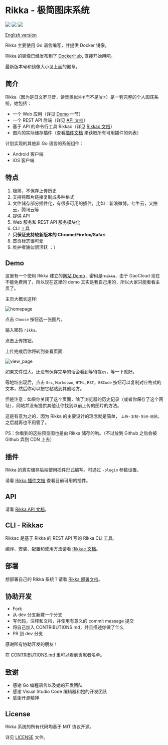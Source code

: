 # Rikka - 极简图床系统

![][badge-version-img] ![][badge-info-img] ![][badge-license-img]

[English version][readme-en]

Rikka 主要使用 Go 语言编写，并提供 Docker 镜像。

Rikka 的镜像已经发布到了 [DockerHub][image-in-docker-hub], 直接开始用吧。

最新版本号和镜像大小见上面的徽章。

## 简介

Rikka（因为是日文罗马音，读音类似`莉卡`而不是`瑞卡`）是一套完整的个人图床系统，她包括：

- 一个 Web 应用（详见 [Demo](#demo) 一节）
- 一个 REST API 后端（详见 [API 文档][api-doc]）
- 基于 API 的命令行工具 Rikkac（详见 [Rikkac 文档][rikkac-doc]）
- 图片的实际储存插件（查看[插件文档][plugins-doc] 来获取所有可用插件的列表）

计划实现的其他非 Go 语言的系统组件：

- Android 客户端
- iOS 客户端

## 特点

1. 极简，不保存上传历史
2. 支持将图片链接复制成多种格式
3. 文件储存部分插件化，有很多可用的插件，比如：新浪微博，七牛云，又拍云，腾讯云等
4. 提供 API
4. Web 服务和 REST API 服务模块化
5. CLI 工具
6. **只保证支持较新版本的 Chrome/Firefox/Safari**
7. 首页标志很可爱
8. 维护者貌似很活跃 ：）

## Demo

这里有一个使用 Rikka 建立的[网站 Demo][demo]，~~密码是 `rikka`~~，由于 DaoCloud 现在不能免费用了，所以现在这里的 demo 其实是我自己用的，所以大家只能看看主页了。

主页大概长这样:

![homepage][home]

点击 `Choose` 按钮选一张图片。

输入密码 `rikka`。

点击上传按钮。

上传完成后你将转到查看页面:

![view_page][view]

如果文件过大，还没有保存完毕的话会看到等待提示，等一下就好。

等地址出现后，点击 `Src`, `Markdown`, `HTML`, `RST`，`BBCode` 按钮可以复制对应格式的文本，然后你可以把它粘贴到其他地方。

但是注意：如果你关闭了这个页面，除了浏览器的历史记录（或者你保存了这个网址），网站并没有提供其他让你找到以前上传的图片的方法。

这是有意为之的，因为 Rikka 的主要设计的理念就是简单， `上传-复制-关闭-粘贴`，之后就再也不用管了。

PS：你看到的这些预览图也是由 Rikka 储存的哟。（不过放到 Github 之后会被 Github 弄到 CDN 上去）

## 插件

Rikka 的真实储存后端使用插件形式编写。可通过 `-plugin` 参数设置。

请看 [Rikka 插件文档][plugins-doc] 查看目前可用的插件。

## API

请看 [Rikka API 文档][api-doc]。

## CLI - Rikkac

Rikkac 是基于 Rikka 的 REST API 写的 Rikka CLI 工具。

编译、安装、配置和使用方法请看 [Rikkac 文档][rikkac-doc]。

## 部署

想部署自己的 Rikka 系统？请看 [Rikka 部署文档][deploy-doc]。

## 协助开发

- Fork
- 从 dev 分支新建一个分支
- 写代码，注释和文档，并使用有意义的 commit message 提交
- 将自己加入 CONTRIBUTIONS.md，并且描述你做了什么
- PR 到 dev 分支

感谢所有协助开发的朋友！

在 [CONTRIBUTIONS.md][contributors] 里可以看到贡献者名单。

## 致谢

- 感谢 Go 编程语言以及她的开发团队
- 感谢 Visual Studio Code 编辑器和她的开发团队
- 感谢开源精神

## License

Rikka 系统的所有代码均基于 MIT 协议开源。

详见 [LICENSE][license] 文件。

[readme-en]: https://github.com/7sDream/rikka/blob/master/README.md

[badge-info-img]: https://images.microbadger.com/badges/image/7sdream/rikka.svg
[badge-version-img]: https://images.microbadger.com/badges/version/7sdream/rikka.svg
[badge-license-img]: https://images.microbadger.com/badges/license/7sdream/rikka.svg

[image-in-docker-hub]: https://hub.docker.com/r/7sdream/rikka/

[demo]: https://rikka.7sdre.am/
[home]: https://rikka.7sdre.am/files/56c3ae9d-4d96-49c8-bc03-5104214a1ac8.png
[view]: https://rikka.7sdre.am/files/97bebf3b-9fb8-4b0c-a156-4b92b1951ae4.png

[api-doc]: https://github.com/7sDream/rikka/blob/master/api/README.zh.md
[rikkac-doc]: https://github.com/7sDream/rikka/blob/master/rikkac/README.zh.md
[plugins-doc]: https://github.com/7sDream/rikka/blob/master/plugins/README.zh.md
[deploy-doc]: https://github.com/7sDream/rikka/blob/master/deploy.zh.md

[contributors]: https://github.com/7sDream/rikka/blob/master/CONTRIBUTORS.md
[license]: https://github.com/7sDream/rikka/blob/master/LICENSE
